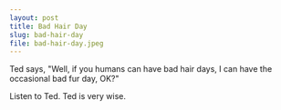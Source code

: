 ```yaml
---
layout: post
title: Bad Hair Day
slug: bad-hair-day
file: bad-hair-day.jpeg
---
```


<p>Ted says, &quot;Well, if you humans can have bad hair days, I can have the occasional bad fur day, OK?&quot;</p>

<p>Listen to Ted.
Ted is very wise.</p>